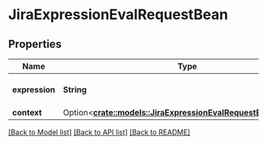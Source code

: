 # JiraExpressionEvalRequestBean

## Properties

Name | Type | Description | Notes
------------ | ------------- | ------------- | -------------
**expression** | **String** | The Jira expression to evaluate. | 
**context** | Option<[**crate::models::JiraExpressionEvalRequestBeanContext**](JiraExpressionEvalRequestBean_context.md)> |  | [optional]

[[Back to Model list]](../README.md#documentation-for-models) [[Back to API list]](../README.md#documentation-for-api-endpoints) [[Back to README]](../README.md)


